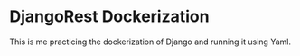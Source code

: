 # DjangoRest Dockerization
This is me practicing the dockerization of Django and running it using Yaml.
